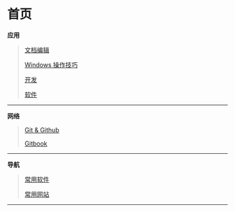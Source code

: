 # 首页

**应用**

> [文档编辑](应用/文档编辑/文档编辑.md)
>
> [Windows 操作技巧](应用/Windows操作技术/windows.md)
>
> [开发](应用/开发/开发.md)
>
> [软件](应用/软件/软件使用.md)

----



**网络**

> [Git & Github](网络/gitandgithub.md)
>
> [Gitbook](网络/aboutgitbook/gitbook.md)

----



**导航**

> [常用软件](导航/常用软件.md)
>
> [常用网站](导航/常用软件.md)

----

